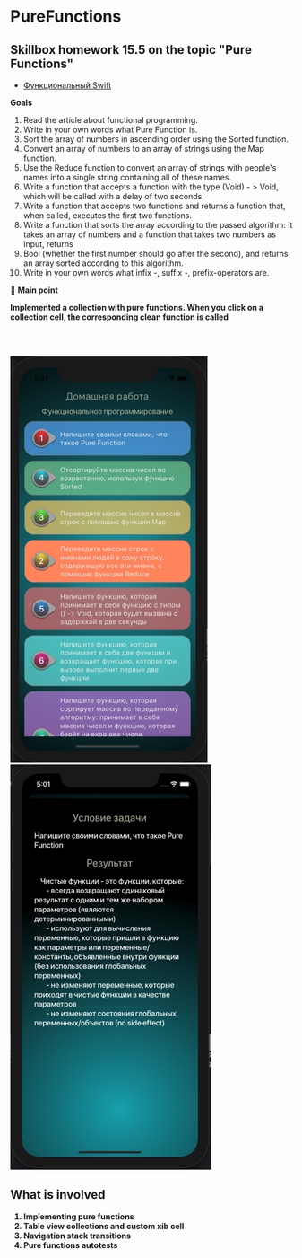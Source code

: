 # PureFunctions
## Skillbox homework 15.5 on the topic "Pure Functions"

- [Функциональный Swift](https://github.com/anediaz)

**Goals**
1. Read the article about functional programming.
2. Write in your own words what Pure Function is.
3. Sort the array of numbers in ascending order using the Sorted function.
4. Convert an array of numbers to an array of strings using the Map function.
5. Use the Reduce function to convert an array of strings with people's names into a single string containing all of these names.
6. Write a function that accepts a function with the type (Void) - > Void, which will be called with a delay of two seconds.
7. Write a function that accepts two functions and returns a function that, when called, executes the first two functions.
8. Write a function that sorts the array according to the passed algorithm: it takes an array of numbers and a function that takes two numbers as input, returns 
9. Bool (whether the first number should go after the second), and returns an array sorted according to this algorithm.
10.  Write in your own words what infix -, suffix -, prefix-operators are.

🔗 <b>Main point

 Implemented a collection with pure functions. When you click on a collection cell, the corresponding clean function is called

<br/><br/>

![Image alt](https://github.com/IgorNikiforovV/PureFunctions/blob/main/MainScreen.png)
![Image alt](https://github.com/IgorNikiforovV/PureFunctions/blob/main/DetailScreen.png)

## What is involved

1. Implementing pure functions
2. Table view collections and custom xib cell
3. Navigation stack transitions
4. Pure functions autotests
